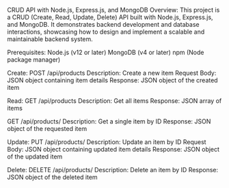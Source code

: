 CRUD API with Node.js, Express.js, and MongoDB
Overview:
This project is a CRUD (Create, Read, Update, Delete) API built with Node.js, Express.js, and MongoDB. 
It demonstrates backend development and database interactions, showcasing how to design and implement a scalable and maintainable backend system.

Prerequisites:
Node.js (v12 or later)
MongoDB (v4 or later)
npm (Node package manager)

Create:
POST /api/products
Description: Create a new item
Request Body: JSON object containing item details
Response: JSON object of the created item

Read:
GET /api/products
Description: Get all items
Response: JSON array of items

GET /api/products/
Description: Get a single item by ID
Response: JSON object of the requested item

Update:
PUT /api/products/
Description: Update an item by ID
Request Body: JSON object containing updated item details
Response: JSON object of the updated item

Delete:
DELETE /api/products/
Description: Delete an item by ID
Response: JSON object of the deleted item
